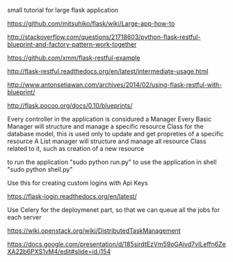 small tutorial for large flask application

https://github.com/mitsuhiko/flask/wiki/Large-app-how-to

http://stackoverflow.com/questions/21718603/python-flask-restful-blueprint-and-factory-pattern-work-together

https://github.com/xmm/flask-restful-example

http://flask-restful.readthedocs.org/en/latest/intermediate-usage.html

http://www.antonsetiawan.com/archives/2014/02/using-flask-restful-with-blueprint/

http://flask.pocoo.org/docs/0.10/blueprints/


Every controller in the application is considured a Manager
Every Basic Manager will structure and manage a specific resource Class for the database model, this is used only to update and get propreties of a specific resource
A List manager will structure and manage all resource Class related to it, such as creation of a new resource

to run the application "sudo python run.py"
to use the application in shell "sudo python shell.py"

Use this for creating custom logins with Api Keys

https://flask-login.readthedocs.org/en/latest/

Use Celery for the deploymenet part, so that we can queue all the jobs for each server

https://wiki.openstack.org/wiki/DistributedTaskManagement

https://docs.google.com/presentation/d/185sirdtEzVm59oGAivd7vILeffn6ZeXA22b6PXS1vM4/edit#slide=id.i154